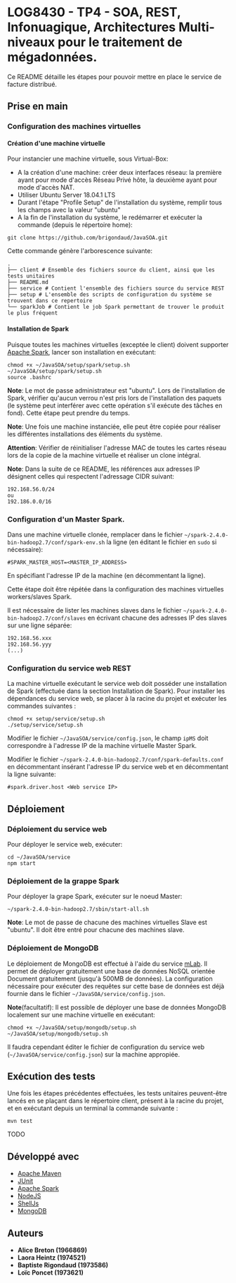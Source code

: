 # LOG8430 - TP4 - SOA, REST, Infonuagique, Architectures Multi-niveaux pour le traitement de mégadonnées.

Ce README détaille les étapes pour pouvoir mettre en place le service de facture distribué.


## Prise en main

### Configuration des machines virtuelles

#### Création d'une machine virtuelle

Pour instancier une machine virtuelle, sous Virtual-Box:
- A la création d'une machine: créer deux interfaces réseau: la première ayant pour mode d'accès Réseau Privé hôte, la deuxième ayant pour mode d'accès NAT.
- Utiliser Ubuntu Server 18.04.1 LTS
- Durant l'étape "Profile Setup" de l'installation du système, remplir tous les champs avec la valeur "ubuntu"
- A la fin de l'installation du système, le redémarrer et exécuter la commande (depuis le répertoire home):

```
git clone https://github.com/brigondaud/JavaSOA.git
```

Cette commande génère l'arborescence suivante:

```
.
├── client # Ensemble des fichiers source du client, ainsi que les tests unitaires
├── README.md
├── service # Contient l'ensemble des fichiers source du service REST
├── setup # L'ensemble des scripts de configuration du système se trouvent dans ce repertoire
└── sparkJob # Contient le job Spark permettant de trouver le produit le plus fréquent
```

#### Installation de Spark

Puisque toutes les machines virtuelles (exceptée le client) doivent supporter [Apache Spark](https://spark.apache.org/), lancer son installation en exécutant:

```
chmod +x ~/JavaSOA/setup/spark/setup.sh
~/JavaSOA/setup/spark/setup.sh
source .bashrc
```

**Note**: Le mot de passe administrateur est "ubuntu". Lors de l'installation de Spark, vérifier qu'aucun verrou n'est pris lors de l'installation des paquets (le système peut interférer avec cette opération s'il exécute des tâches en fond). Cette étape peut prendre du temps.

**Note**: Une fois une machine instanciée, elle peut être copiée pour réaliser les différentes installations des éléments du système.

__Attention__: Vérifier de réinitialiser l'adresse MAC de toutes les cartes réseau lors de la copie de la machine virtuelle et réaliser un clone intégral.

**Note**: Dans la suite de ce README, les références aux adresses IP désignent celles qui respectent l'adressage CIDR suivant:

```
192.168.56.0/24
ou
192.186.0.0/16
```

### Configuration d'un Master Spark.

Dans une machine virtuelle clonée, remplacer dans le fichier `~/spark-2.4.0-bin-hadoop2.7/conf/spark-env.sh` la ligne (en éditant le fichier en `sudo` si nécessaire):

```
#SPARK_MASTER_HOST=<MASTER_IP_ADDRESS>
```
En spécifiant l'adresse IP de la machine (en décommentant la ligne).

Cette étape doit être répétée dans la configuration des machines virtuelles workers/slaves Spark.

Il est nécessaire de lister les machines slaves dans le fichier `~/spark-2.4.0-bin-hadoop2.7/conf/slaves` en écrivant chacune des adresses IP des slaves sur une ligne séparée:

```
192.168.56.xxx
192.168.56.yyy
(...)
```

### Configuration du service web REST

La machine virtuelle exécutant le service web doit posséder une installation de Spark (effectuée dans la section Installation de Spark).
Pour installer les dépendances du service web, se placer à la racine du projet et exécuter les commandes suivantes :
```
chmod +x setup/service/setup.sh
./setup/service/setup.sh
```

Modifier le fichier `~/JavaSOA/service/config.json`, le champ `ipMS` doit correspondre à l'adresse IP de la machine virtuelle Master Spark.

Modifier le fichier `~/spark-2.4.0-bin-hadoop2.7/conf/spark-defaults.conf` en décommentant insérant l'adresse IP du service web et en décommentant la ligne suivante:

```
#spark.driver.host <Web service IP>
```

## Déploiement

### Déploiement du service web

Pour déployer le service web, exécuter:

```
cd ~/JavaSOA/service
npm start
```

### Déploiement de la grappe Spark

Pour déployer la grape Spark, exécuter sur le noeud Master:

```
~/spark-2.4.0-bin-hadoop2.7/sbin/start-all.sh
```

**Note**: Le mot de passe de chacune des machines virtuelles Slave est "ubuntu". Il doit être entré pour chacune des machines slave.

### Déploiement de MongoDB

Le déploiement de MongoDB est effectué à l'aide du service [mLab](https://mlab.com/). Il permet de déployer gratuitement une base de données NoSQL orientée Document gratuitement (jusqu'à 500MB de données). La configuration nécessaire pour exécuter des requêtes sur cette base de données est déjà fournie dans le fichier `~/JavaSOA/service/config.json`.

**Note**(facultatif): Il est possible de déployer une base de données MongoDB localement sur une machine virtuelle en exécutant:
```
chmod +x ~/JavaSOA/setup/mongodb/setup.sh
~/JavaSOA/setup/mongodb/setup.sh
```
Il faudra cependant éditer le fichier de configuration du service web (`~/JavaSOA/service/config.json`) sur la machine appropiée.

## Exécution des tests

Une fois les étapes précédentes effectuées, les tests unitaires peuvent-être lancés en se plaçant dans le répertoire client, présent à la racine du projet, et en exécutant depuis un terminal la commande suivante :
```
mvn test
```

TODO

## Développé avec

* [Apache Maven](https://maven.apache.org/)
* [JUnit](https://junit.org/junit4/)
* [Apache Spark](https://spark.apache.org/)
* [NodeJS](https://nodejs.org/)
* [ShellJs](https://github.com/shelljs/shelljs)
* [MongoDB](https://www.mongodb.com/)

## Auteurs

* **Alice Breton (1966869)**
* **Laora Heintz (1974521)**
* **Baptiste Rigondaud (1973586)**
* **Loïc Poncet (1973621)**
